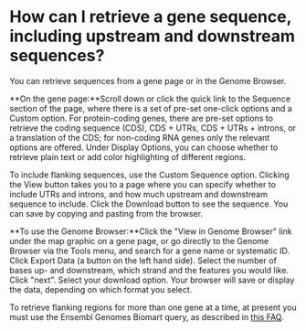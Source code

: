 # How can I retrieve a gene sequence, including upstream and downstream sequences?
<!-- pombase_categories: Gene Page,Genome Browser,Sequence Retrieval -->

You can retrieve sequences from a gene page or in the Genome Browser.

**On the gene page:**Scroll down or click the quick link to the Sequence
section of the page, where there is a set of pre-set one-click options
and a Custom option. For protein-coding genes, there are pre-set options
to retrieve the coding sequence (CDS), CDS + UTRs, CDS + UTRs + introns,
or a translation of the CDS; for non-coding RNA genes only the relevant
options are offered. Under Display Options, you can choose whether to
retrieve plain text or add color highlighting of different regions.

To include flanking sequences, use the Custom Sequence option. Clicking
the View button takes you to a page where you can specify whether to
include UTRs and introns, and how much upstream and downstream sequence
to include. Click the Download button to see the sequence. You can save
by copying and pasting from the browser.

**To use the Genome Browser:**Click the "View in Genome Browser" link
under the map graphic on a gene page, or go directly to the Genome
Browser via the Tools menu, and search for a gene name or systematic ID.
Click Export Data (a button on the left hand side). Select the number of
bases up- and downstream, which strand and the features you would like.
Click "next". Select your download option. Your browser will save or
display the data, depending on which format you select.

To retrieve flanking regions for more than one gene at a time, at
present you must use the Ensembl Genomes Biomart query, as described in
[this
FAQ](/faqs/can-i-download-sequences-many-genes-once-including-flanking-regions).

